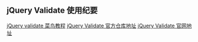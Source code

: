 ## jQuery Validate 使用纪要
[jQuery validate 菜鸟教程](http://www.runoob.com/jquery/jquery-plugin-validate.html)
[jQuery Validate 官方仓库地址](https://github.com/jquery-validation/jquery-validation)
[jQuery Validate 官网地址](https://jqueryvalidation.org/)

